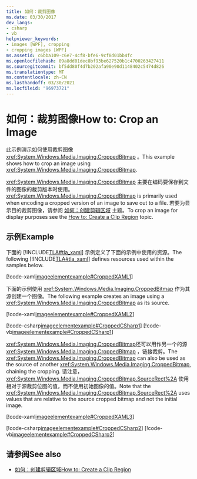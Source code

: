 ```yaml
---
title: 如何：裁剪图像
ms.date: 03/30/2017
dev_langs:
- csharp
- vb
helpviewer_keywords:
- images [WPF], cropping
- cropping images [WPF]
ms.assetid: c6bba109-c6e7-4cf8-bfe6-9cf8d01bb4fc
ms.openlocfilehash: 09a8dd01dec8bf93be627520b1c4700263427411
ms.sourcegitcommit: bf5dd80f4d7b202afa90e90d1148402c5474d826
ms.translationtype: MT
ms.contentlocale: zh-CN
ms.lasthandoff: 03/30/2021
ms.locfileid: "96973721"
---
```

# <a name="how-to-crop-an-image"></a><span data-ttu-id="bcfb7-102">如何：裁剪图像</span><span class="sxs-lookup"><span data-stu-id="bcfb7-102">How to: Crop an Image</span></span>

<span data-ttu-id="bcfb7-103">此示例演示如何使用裁剪图像 <xref:System.Windows.Media.Imaging.CroppedBitmap> 。</span><span class="sxs-lookup"><span data-stu-id="bcfb7-103">This example shows how to crop an image using <xref:System.Windows.Media.Imaging.CroppedBitmap>.</span></span>  
  
 <span data-ttu-id="bcfb7-104"><xref:System.Windows.Media.Imaging.CroppedBitmap> 主要在编码要保存到文件的图像的裁剪版本时使用。</span><span class="sxs-lookup"><span data-stu-id="bcfb7-104"><xref:System.Windows.Media.Imaging.CroppedBitmap> is primarily used when encoding a cropped version of an image to save out to a file.</span></span> <span data-ttu-id="bcfb7-105">若要为显示目的裁剪图像，请参阅 [如何：创建剪辑区域](/previous-versions/dotnet/netframework-3.5/ms746710(v=vs.90)) 主题。</span><span class="sxs-lookup"><span data-stu-id="bcfb7-105">To crop an image for display purposes see the [How to: Create a Clip Region](/previous-versions/dotnet/netframework-3.5/ms746710(v=vs.90)) topic.</span></span>  
  
## <a name="example"></a><span data-ttu-id="bcfb7-106">示例</span><span class="sxs-lookup"><span data-stu-id="bcfb7-106">Example</span></span>  

 <span data-ttu-id="bcfb7-107">下面的 [!INCLUDE[TLA#tla_xaml](../../../includes/tlasharptla-xaml-md.md)] 示例定义了下面的示例中使用的资源。</span><span class="sxs-lookup"><span data-stu-id="bcfb7-107">The following [!INCLUDE[TLA#tla_xaml](../../../includes/tlasharptla-xaml-md.md)] defines resources used within the samples below.</span></span>  
  
 [!code-xaml[imageelementexample#CroppedXAML1](~/samples/snippets/csharp/VS_Snippets_Wpf/ImageElementExample/CSharp/CroppedImageExample.xaml#croppedxaml1)]  
  
 <span data-ttu-id="bcfb7-108">下面的示例使用 <xref:System.Windows.Media.Imaging.CroppedBitmap> 作为其源创建一个图像。</span><span class="sxs-lookup"><span data-stu-id="bcfb7-108">The following example creates an image using a <xref:System.Windows.Media.Imaging.CroppedBitmap> as its source.</span></span>  
  
 [!code-xaml[imageelementexample#CroppedXAML2](~/samples/snippets/csharp/VS_Snippets_Wpf/ImageElementExample/CSharp/CroppedImageExample.xaml#croppedxaml2)]  
  
 [!code-csharp[imageelementexample#CroppedCSharp1](~/samples/snippets/csharp/VS_Snippets_Wpf/ImageElementExample/CSharp/CroppedImageExample.xaml.cs#croppedcsharp1)]
 [!code-vb[imageelementexample#CroppedCSharp1](~/samples/snippets/visualbasic/VS_Snippets_Wpf/ImageElementExample/VB/CroppedImageExample.xaml.vb#croppedcsharp1)]  
  
 <span data-ttu-id="bcfb7-109"><xref:System.Windows.Media.Imaging.CroppedBitmap>还可以用作另一个的源 <xref:System.Windows.Media.Imaging.CroppedBitmap> ，链接裁剪。</span><span class="sxs-lookup"><span data-stu-id="bcfb7-109">The <xref:System.Windows.Media.Imaging.CroppedBitmap> can also be used as the source of another <xref:System.Windows.Media.Imaging.CroppedBitmap>, chaining the cropping.</span></span> <span data-ttu-id="bcfb7-110">请注意， <xref:System.Windows.Media.Imaging.CroppedBitmap.SourceRect%2A> 使用相对于源裁剪位图的值，而不使用初始图像的值。</span><span class="sxs-lookup"><span data-stu-id="bcfb7-110">Note that the <xref:System.Windows.Media.Imaging.CroppedBitmap.SourceRect%2A> uses values that are relative to the source cropped bitmap and not the initial image.</span></span>  
  
 [!code-xaml[imageelementexample#CroppedXAML3](~/samples/snippets/csharp/VS_Snippets_Wpf/ImageElementExample/CSharp/CroppedImageExample.xaml#croppedxaml3)]  
  
 [!code-csharp[imageelementexample#CroppedCSharp2](~/samples/snippets/csharp/VS_Snippets_Wpf/ImageElementExample/CSharp/CroppedImageExample.xaml.cs#croppedcsharp2)]
 [!code-vb[imageelementexample#CroppedCSharp2](~/samples/snippets/visualbasic/VS_Snippets_Wpf/ImageElementExample/VB/CroppedImageExample.xaml.vb#croppedcsharp2)]  
  
## <a name="see-also"></a><span data-ttu-id="bcfb7-111">请参阅</span><span class="sxs-lookup"><span data-stu-id="bcfb7-111">See also</span></span>

- <span data-ttu-id="bcfb7-112">[如何：创建剪辑区域](/previous-versions/dotnet/netframework-3.5/ms746710(v=vs.90))</span><span class="sxs-lookup"><span data-stu-id="bcfb7-112">[How to: Create a Clip Region](/previous-versions/dotnet/netframework-3.5/ms746710(v=vs.90))</span></span>
